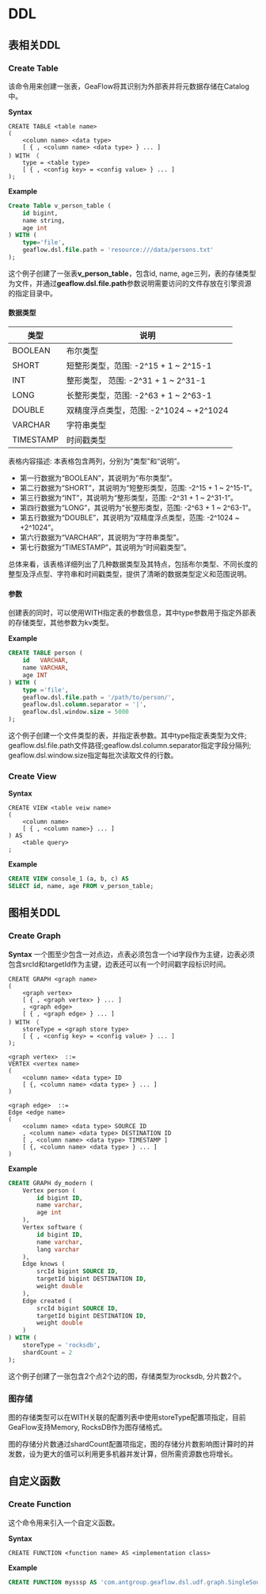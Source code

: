 # DDL
## 表相关DDL
### Create Table
该命令用来创建一张表，GeaFlow将其识别为外部表并将元数据存储在Catalog中。

**Syntax**

```
CREATE TABLE <table name> 
(
	<column name> <data type>
	[ { , <column name> <data type> } ... ]
) WITH （
	type = <table type>
	[ { , <config key> = <config value> } ... ]
);
```
**Example**
```sql
Create Table v_person_table (
	id bigint,
	name string,
	age int
) WITH (
	type='file',
	geaflow.dsl.file.path = 'resource:///data/persons.txt'
);
```
这个例子创建了一张表**v_person_table**，包含id, name, age三列，表的存储类型为文件，并通过**geaflow.dsl.file.path**参数说明需要访问的文件存放在引擎资源的指定目录中。

#### 数据类型

| 类型 | 说明 |
| -------- | -------- |
| BOOLEAN     | 布尔类型    |
| SHORT     | 短整形类型，范围: -2^15 + 1 ~ 2^15-1     |
| INT     |整形类型， 范围: -2^31 + 1 ~ 2^31-1     |
| LONG     | 长整形类型，范围: -2^63 + 1 ~ 2^63-1     |
| DOUBLE     |双精度浮点类型，范围: -2^1024 ~ +2^1024     |
| VARCHAR     |字符串类型  |
| TIMESTAMP   | 时间戳类型 |
表格内容描述: 本表格包含两列，分别为“类型”和“说明”。 

- 第一行数据为“BOOLEAN”，其说明为“布尔类型”。
- 第二行数据为“SHORT”，其说明为“短整形类型，范围: -2^15 + 1 ~ 2^15-1”。
- 第三行数据为“INT”，其说明为“整形类型，范围: -2^31 + 1 ~ 2^31-1”。
- 第四行数据为“LONG”，其说明为“长整形类型，范围: -2^63 + 1 ~ 2^63-1”。
- 第五行数据为“DOUBLE”，其说明为“双精度浮点类型，范围: -2^1024 ~ +2^1024”。
- 第六行数据为“VARCHAR”，其说明为“字符串类型”。
- 第七行数据为“TIMESTAMP”，其说明为“时间戳类型”。

总体来看，该表格详细列出了几种数据类型及其特点，包括布尔类型、不同长度的整型及浮点型、字符串和时间戳类型，提供了清晰的数据类型定义和范围说明。

#### 参数
创建表的同时，可以使用WITH指定表的参数信息，其中type参数用于指定外部表的存储类型，其他参数为kv类型。

**Example**
```sql
CREATE TABLE person (
	id   VARCHAR,
	name VARCHAR,
	age INT
) WITH (
	type ='file',
	geaflow.dsl.file.path = '/path/to/person/',
	geaflow.dsl.column.separator = '|',
	geaflow.dsl.window.size = 5000
);
```
这个例子创建一个文件类型的表，并指定表参数。其中type指定表类型为文件; geaflow.dsl.file.path文件路径;geaflow.dsl.column.separator指定字段分隔列; geaflow.dsl.window.size指定每批次读取文件的行数。


### Create View

**Syntax**
```
CREATE VIEW <table veiw name> 
(
	<column name>
	[ { , <column name>} ... ]
) AS
	<table query>
;
```

**Example**
```sql
CREATE VIEW console_1 (a, b, c) AS
SELECT id, name, age FROM v_person_table;
```

## 图相关DDL
### Create Graph

**Syntax**
一个图至少包含一对点边，点表必须包含一个id字段作为主键，边表必须包含srcId和targetId作为主键，边表还可以有一个时间戳字段标识时间。

```
CREATE GRAPH <graph name> 
(
	<graph vertex>
	[ { , <graph vertex> } ... ]
	, <graph edge>
	[ { , <graph edge> } ... ]
) WITH （
	storeType = <graph store type>
	[ { , <config key> = <config value> } ... ]
);

<graph vertex>  ::=
VERTEX <vertex name>
(
	<column name> <data type> ID
	[ {, <column name> <data type> } ... ]
)

<graph edge>  ::=
Edge <edge name>
(
	<column name> <data type> SOURCE ID
	, <column name> <data type> DESTINATION ID
	[ , <column name> <data type> TIMESTAMP ]
	[ {, <column name> <data type> } ... ]
)

```

**Example**
```sql
CREATE GRAPH dy_modern (
	Vertex person (
		id bigint ID,
		name varchar,
		age int
	),
	Vertex software (
		id bigint ID,
		name varchar,
		lang varchar
	),
	Edge knows (
		srcId bigint SOURCE ID,
		targetId bigint DESTINATION ID,
		weight double
	),
	Edge created (
		srcId bigint SOURCE ID,
		targetId bigint DESTINATION ID,
		weight double
	)
) WITH (
	storeType = 'rocksdb',
	shardCount = 2
);
```
这个例子创建了一张包含2个点2个边的图，存储类型为rocksdb, 分片数2个。

### 图存储
图的存储类型可以在WITH关联的配置列表中使用storeType配置项指定，目前GeaFlow支持Memory, RocksDB作为图存储格式。

图的存储分片数通过shardCount配置项指定，图的存储分片数影响图计算时的并发数，设为更大的值可以利用更多机器并发计算，但所需资源数也将增长。

## 自定义函数
### Create Function
这个命令用来引入一个自定义函数。

**Syntax**
```
CREATE FUNCTION <function name> AS <implementation class>
```

**Example**
```sql
CREATE FUNCTION mysssp AS 'com.antgroup.geaflow.dsl.udf.graph.SingleSourceShortestPath';
```